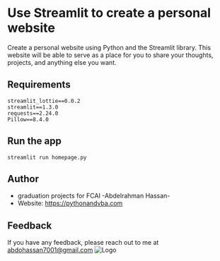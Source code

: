 # Use Streamlit to create a personal website

Create a personal website using Python and the Streamlit library. This website will be able to serve as a place for you to share your thoughts, projects, and anything else you want.




## Requirements
```
streamlit_lottie==0.0.2
streamlit==1.3.0
requests==2.24.0
Pillow==8.4.0
```

## Run the app
```
streamlit run homepage.py
```

## Author
- graduation projects for FCAI -Abdelrahman Hassan-
- Website: https://pythonandvba.com


## Feedback

If you have any feedback, please reach out to me at abdohassan7001@gmail.com
![Logo](https://www.pythonandvba.com/banner-img)

